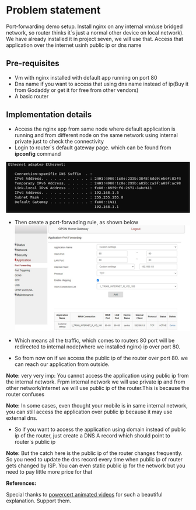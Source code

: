 # Problem statement
Port-forwarding demo setup. Install nginx on any internal vm(use bridged network, so router thinks it`s just a normal other device on local network).
We have already installed it in project seven, we will use that. Access that application over the internet usinh public ip or dns name

## Pre-requisites
* Vm with nginx installed with default app running on port 80
* Dns name if you want to access that using dns name instead of ip(Buy it from Godaddy or get it for free from other vendors)
* A basic router 

## Implementation details
* Access the nginx app from same node where default application is running and from different node on the same network using internal private just to check the connectivity
* Login to router`s default gateway page. which can be found from **ipconfig** command

![ipconfig](https://github.com/bhuvanchandmaddi/DevopsMiniProjects/blob/main/.images/defaultgateway.jpg?raw=true)

* Then create a port-forwading rule, as shown below
![por-forwarding](https://github.com/bhuvanchandmaddi/DevopsMiniProjects/blob/main/.images/routerconfig.jpg?raw=true)

* Which means all the traffic, which comes to routers 80 port will be redirected to internal node(where we installed nginx) ip over port 80. 

* So from now on if we access the public ip of the router over port 80. we can reach our application from outside.

**Note:** very very imp: You cannot access the application using public ip from the internal network. Frpm internal network we will use private ip and from other network/internet we will use public ip of the router.This is because the router confuses

**Note:** In some cases, even thought your mobile is in same internal network, you can still access the application over public ip because it may use external dns.

* So if you want to access the application using domain instead of public ip of the router, just create a DNS A record which should point to router`s public ip

**Note:** But the catch here is the public ip of the router changes frequently. So you need to update the dns record every time when public ip of router gets changed by ISP. You can even static public ip for the network but you need to pay little more price for that

**References:**

Special thanks to [powercert animated videos](https://www.youtube.com/watch?v=2G1ueMDgwxw&t=431s) for such a beautiful explanation. Support them.
